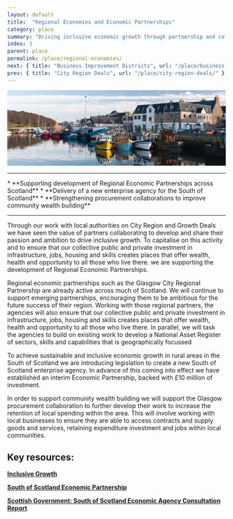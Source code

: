 ```yaml
---
layout: default
title:  "Regional Economies and Economic Partnerships"
category: place
summary: "Driving inclusive economic growth through partnership and collaboration between  government,  agencies, academia and the private sector.  "
index: 3
parent: place
permalink: /place/regional-economies/
next: { title: "Business Improvement Districts", url: "/place/business-improvement-districts/" }
prev: { title: "City Region Deals", url: "/place/city-region-deals/" }
---
```

![Regional Economies Photo](/assets/images/pageimages/place2.jpg)
<br>
<hr>
* **Supporting development of Regional Economic Partnerships across Scotland**
* **Delivery of a new enterprise agency for the South of Scotland**  
* **Strengthening procurement collaborations to improve community wealth building**

<hr>

Through our work with local authorities on City Region and Growth Deals we have seen the value of partners collaborating to develop and share their passion and ambition to drive inclusive growth. To capitalise on this activity  and to ensure that our collective public and private investment in infrastructure, jobs, housing and skills creates places that offer wealth, health and opportunity to all those who live there. we are supporting the development of Regional Economic Partnerships.

Regional economic partnerships such as the Glasgow City Regional Partnership are already active across much of Scotland.  We will continue to support emerging partnerships, encouraging them to be ambitious for the future success of their region.  Working with those regional partners, the agencies will also ensure that our collective public and private investment in infrastructure, jobs, housing and skills creates places that offer wealth, health and opportunity to all those who live there. In parallel, we will task the agencies to build on existing work to develop a National Asset Register of sectors, skills and capabilities that is geographically focussed

To achieve sustainable and inclusive economic growth in rural areas in the South of Scotland we are introducing legislation to create a new South of Scotland enterprise agency. In advance of this coming into effect we have established an interim Economic Partnership, backed with £10 million of investment.  

In order to support community wealth building we will support the Glasgow procurement collaboration to further develop their work to increase the retention of local spending within the area. This will involve working with local businesses to ensure they are able to access contracts and supply goods and services, retaining expenditure investment and jobs within local communities.

 
## Key resources:

**[Inclusive Growth](http://www.inclusivegrowth.scot/about-us/)**  

**[South of Scotland Economic Partnership](http://www.sosep.co.uk/index.html)**  

**[Scottish Government: South of Scotland Economic Agency Consultation Report](https://www.gov.scot/Publications/2018/10/9556/1)**  
